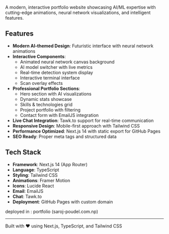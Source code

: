 
A modern, interactive portfolio website showcasing AI/ML expertise with cutting-edge animations, neural network visualizations, and intelligent features.

##  Features

- **Modern AI-themed Design**: Futuristic interface with neural network animations
- **Interactive Components**: 
  - Animated neural network canvas background
  - AI model switcher with live metrics
  - Real-time detection system display
  - Interactive terminal interface
  - Scan overlay effects
- **Professional Portfolio Sections**:
  - Hero section with AI visualizations
  - Dynamic stats showcase
  - Skills & technologies grid
  - Project portfolio with filtering
  - Contact form with EmailJS integration
- **Live Chat Integration**: Tawk.to support for real-time communication
- **Responsive Design**: Mobile-first approach with Tailwind CSS
- **Performance Optimized**: Next.js 14 with static export for GitHub Pages
- **SEO Ready**: Proper meta tags and structured data

##  Tech Stack

- **Framework**: Next.js 14 (App Router)
- **Language**: TypeScript
- **Styling**: Tailwind CSS
- **Animations**: Framer Motion
- **Icons**: Lucide React
- **Email**: EmailJS
- **Chat**: Tawk.to
- **Deployment**: GitHub Pages with custom domain

deployed in :
portfolio (saroj-poudel.com.np)



---

Built with ❤️ using Next.js, TypeScript, and Tailwind CSS
